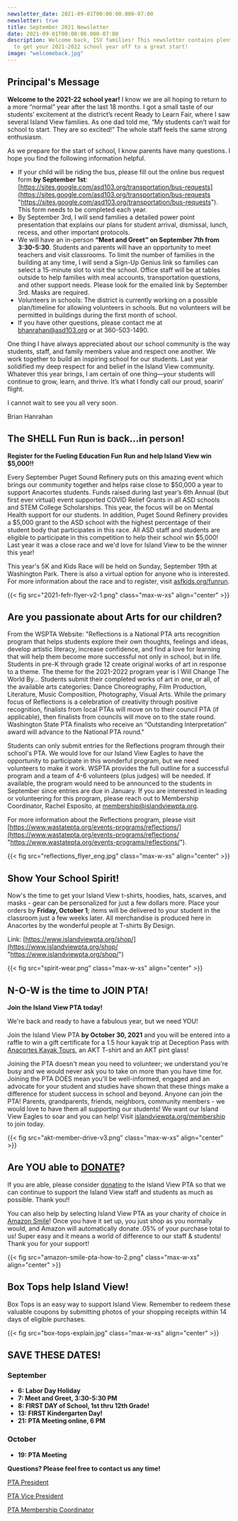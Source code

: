 ```yaml
---
newsletter_date: 2021-09-01T00:00:00.000-07:00
newsletter: true
title: September 2021 Newsletter
date: 2021-09-01T00:00:00.000-07:00
description: Welcome back, ISV families! This newsletter contains plenty of information
  to get your 2021-2022 school year off to a great start!
image: "welcomeback.jpg"
---
```


## Principal's Message

**Welcome to the 2021-22 school year!** I know we are all hoping to return to a more “normal” year after the last 18 months. I got a small taste of our students’ excitement at the district’s recent Ready to Learn Fair, where I saw several Island View families. As one dad told me, “My students can’t wait for school to start. They are so excited!” The whole staff feels the same strong enthusiasm.

As we prepare for the start of school, I know parents have many questions. I hope you find the following information helpful.

* If your child will be riding the bus, please fill out the online bus request form **by September 1st**: [https://sites.google.com/asd103.org/transportation/bus-requests](https://sites.google.com/asd103.org/transportation/bus-requests "https://sites.google.com/asd103.org/transportation/bus-requests"). This form needs to be completed each year.
* By September 3rd, I will send families a detailed power point presentation that explains our plans for student arrival, dismissal, lunch, recess, and other important protocols.
* We will have an in-person **“Meet and Greet” on September 7th from 3:30-5:30**. Students and parents will have an opportunity to meet teachers and visit classrooms. To limit the number of families in the building at any time, I will send a Sign-Up Genius link so families can select a 15-minute slot to visit the school. Office staff will be at tables outside to help families with meal accounts, transportation questions, and other support needs. Please look for the emailed link by September 3rd. Masks are required.
* Volunteers in schools: The district is currently working on a possible plan/timeline for allowing volunteers in schools. But no volunteers will be permitted in buildings during the first month of school.
* If you have other questions, please contact me at bhanrahan@asd103.org or at 360-503-1490.

One thing I have always appreciated about our school community is the way students, staff, and family members value and respect one another. We work together to build an inspiring school for our students. Last year solidified my deep respect for and belief in the Island View community. Whatever this year brings, I am certain of one thing—your students will continue to grow, learn, and thrive. It’s what I fondly call our proud, soarin’ flight.

I cannot wait to see you all very soon.

Brian Hanrahan

## The SHELL Fun Run is back...in person!

**Register for the Fueling Education Fun Run and help Island View win $5,000!!**

Every September Puget Sound Refinery puts on this amazing event which brings our community together and helps raise close to $50,000 a year to support Anacortes students. Funds raised during last year’s 6th Annual (but first ever virtual) event supported COVID Relief Grants in all ASD schools and STEM College Scholarships. This year, the focus will be on Mental Health support for our students. In addition, Puget Sound Refinery provides a $5,000 grant to the ASD school with the highest percentage of their student body that participates in this race. All ASD staff and students are eligible to participate in this competition to help their school win $5,000! Last year it was a close race and we'd love for Island View to be the winner this year!

This year's 5K and Kids Race will be held on Sunday, September 19th at Washington Park. There is also a virtual option for anyone who is interested. For more information about the race and to register, visit [asfkids.org/funrun](http://www.asfkids.org/funrun).

{{< fig src="2021-fefr-flyer-v2-1.png" class="max-w-xs" align="center" >}}

## Are you passionate about Arts for our children?

From the WSPTA Website: "Reflections is a National PTA arts recognition program that helps students explore their own thoughts, feelings and ideas, develop artistic literacy, increase confidence, and find a love for learning that will help them become more successful not only in school, but in life. Students in pre-K through grade 12 create original works of art in response to a theme. The theme for the 2021-2022 program year is I Will Change The World By… Students submit their completed works of art in one, or all, of the available arts categories: Dance Choreography, Film Production, Literature, Music Composition, Photography, Visual Arts. While the primary focus of Reflections is a celebration of creativity through positive recognition, finalists from local PTAs will move on to their council PTA (if applicable), then finalists from councils will move on to the state round. Washington State PTA finalists who receive an “Outstanding Interpretation” award will advance to the National PTA round."

Students can only submit entries for the Reflections program through their school's PTA. We would love for our Island View Eagles to have the opportunity to participate in this wonderful program, but we need volunteers to make it work. WSPTA provides the full outline for a successful program and a team of 4-6 volunteers (plus judges) will be needed. If available, the program would need to be announced to the students in September since entries are due in January. If you are interested in leading or volunteering for this program, please reach out to Membership Coordinator, Rachel Esposito, at [membership@islandviewpta.org](mailto:membership@islandviewpta.org).

For more information about the Reflections program, please visit [https://www.wastatepta.org/events-programs/reflections/](https://www.wastatepta.org/events-programs/reflections/ "https://www.wastatepta.org/events-programs/reflections/").

{{< fig src="reflections_flyer_eng.jpg" class="max-w-xs" align="center" >}}

## Show Your School Spirit!

Now's the time to get your Island View t-shirts, hoodies, hats, scarves, and masks - gear can be personalized for just a few dollars more. Place your orders by **Friday, October 1**; items will be delivered to your student in the classroom just a few weeks later. All merchandise is produced here in Anacortes by the wonderful people at T-shirts By Design.

Link: [https://www.islandviewpta.org/shop/](https://www.islandviewpta.org/shop/ "https://www.islandviewpta.org/shop/")

{{< fig src="spirit-wear.png" class="max-w-xs" align="center" >}}

## N-O-W is the time to JOIN PTA!

**Join the Island View PTA today!**

We're back and ready to have a fabulous year, but we need YOU!

Join the Island View PTA **by October 30, 2021** and you will be entered into a raffle to win a gift certificate for a 1.5 hour kayak trip at Deception Pass with [Anacortes Kayak Tours](https://www.anacorteskayaktours.com/), an AKT T-shirt and an AKT pint glass!

Joining the PTA doesn't mean you need to volunteer; we understand you're busy and we would never ask you to take on more than you have time for. Joining the PTA DOES mean you'll be well-informed, engaged and an advocate for your student and studies have shown that these things make a difference for student success in school and beyond. Anyone can join the PTA! Parents, grandparents, friends, neighbors, community members - we would love to have them all supporting our students! We want our Island View Eagles to soar and you can help! Visit [islandviewpta.org/membership](http://www.islandviewpta.org/membership) to join today.

{{< fig src="akt-member-drive-v3.png" class="max-w-xs" align="center" >}}

## Are YOU able to [**DONATE**](https://www.islandviewpta.org/donate)?

If you are able, please consider [donating](https://www.islandviewpta.org/donate) to the Island View PTA so that we can continue to support the Island View staff and students as much as possible. Thank you!!

You can also help by selecting Island View PTA as your charity of choice in [Amazon Smile](https://smile.amazon.com "Amazon Smile")! Once you have it set up, you just shop as you normally would, and Amazon will automatically donate .05% of your purchase total to us! Super easy and it means a world of difference to our staff & students! Thank you for your support!

{{< fig src="amazon-smile-pta-how-to-2.png" class="max-w-xs" align="center" >}}

## Box Tops help Island View!

Box Tops is an easy way to support Island View. Remember to redeem these valuable coupons by submitting photos of your shopping receipts within 14 days of eligible purchases.

{{< fig src="box-tops-explain.jpg" class="max-w-xs" align="center" >}}

## SAVE THESE DATES!

### September

* **6:       Labor Day Holiday**
* **7:       Meet and Greet, 3:30-5:30 PM**
* **8:       FIRST DAY of School, 1st thru 12th Grade!**
* **13:     FIRST Kindergarten Day!**
* **21:     PTA Meeting online, 6 PM**

### October

* **19:       PTA Meeting**

**Questions? Please feel free to contact us any time!**

[PTA President](mailto:president@islandviewpta.org)

[PTA Vice President](mailto:vicepresident@islandviewpta.org)

[PTA Membership Coordinator](mailto:membership@islandviewpta.org)
